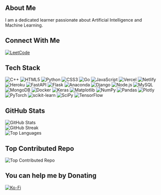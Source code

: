 ## About Me
I am a dedicated learner passionate about Artificial Intelligence and Machine Learning.

## Connect With Me
[![LeetCode](https://img.shields.io/badge/LeetCode-%23000000.svg?style=for-the-badge&logo=LeetCode&logoColor=white)](https://leetcode.com/priyanshudev/)

## Tech Stack
![C++](https://img.shields.io/badge/c++-%23000000.svg?style=for-the-badge&logo=c%2B%2B&logoColor=white)
![HTML5](https://img.shields.io/badge/html5-%23000000.svg?style=for-the-badge&logo=html5&logoColor=white)
![Python](https://img.shields.io/badge/python-%23000000.svg?style=for-the-badge&logo=python&logoColor=white)
![CSS3](https://img.shields.io/badge/css3-%23000000.svg?style=for-the-badge&logo=css3&logoColor=white)
![Go](https://img.shields.io/badge/go-%23000000.svg?style=for-the-badge&logo=go&logoColor=white)
![JavaScript](https://img.shields.io/badge/javascript-%23000000.svg?style=for-the-badge&logo=javascript&logoColor=white)
![Vercel](https://img.shields.io/badge/vercel-%23000000.svg?style=for-the-badge&logo=vercel&logoColor=white)
![Netlify](https://img.shields.io/badge/netlify-%23000000.svg?style=for-the-badge&logo=netlify&logoColor=white)
![Heroku](https://img.shields.io/badge/heroku-%23000000.svg?style=for-the-badge&logo=heroku&logoColor=white)
![FastAPI](https://img.shields.io/badge/FastAPI-%23000000.svg?style=for-the-badge&logo=fastapi&logoColor=white)
![Flask](https://img.shields.io/badge/flask-%23000000.svg?style=for-the-badge&logo=flask&logoColor=white)
![Anaconda](https://img.shields.io/badge/Anaconda-%23000000.svg?style=for-the-badge&logo=anaconda&logoColor=white)
![Django](https://img.shields.io/badge/django-%23000000.svg?style=for-the-badge&logo=django&logoColor=white)
![Node.js](https://img.shields.io/badge/node.js-%23000000.svg?style=for-the-badge&logo=node.js&logoColor=white)
![MySQL](https://img.shields.io/badge/mysql-%23000000.svg?style=for-the-badge&logo=mysql&logoColor=white)
![MongoDB](https://img.shields.io/badge/MongoDB-%23000000.svg?style=for-the-badge&logo=mongodb&logoColor=white)
![Docker](https://img.shields.io/badge/docker-%23000000.svg?style=for-the-badge&logo=docker&logoColor=white)
![Keras](https://img.shields.io/badge/Keras-%23000000.svg?style=for-the-badge&logo=Keras&logoColor=white)
![Matplotlib](https://img.shields.io/badge/Matplotlib-%23000000.svg?style=for-the-badge&logo=Matplotlib&logoColor=white)
![NumPy](https://img.shields.io/badge/numpy-%23000000.svg?style=for-the-badge&logo=numpy&logoColor=white)
![Pandas](https://img.shields.io/badge/pandas-%23000000.svg?style=for-the-badge&logo=pandas&logoColor=white)
![Plotly](https://img.shields.io/badge/Plotly-%23000000.svg?style=for-the-badge&logo=plotly&logoColor=white)
![PyTorch](https://img.shields.io/badge/PyTorch-%23000000.svg?style=for-the-badge&logo=PyTorch&logoColor=white)
![scikit-learn](https://img.shields.io/badge/scikit--learn-%23000000.svg?style=for-the-badge&logo=scikit-learn&logoColor=white)
![SciPy](https://img.shields.io/badge/SciPy-%23000000.svg?style=for-the-badge&logo=scipy&logoColor=white)
![TensorFlow](https://img.shields.io/badge/TensorFlow-%23000000.svg?style=for-the-badge&logo=TensorFlow&logoColor=white)


## GitHub Stats
![GitHub Stats](https://github-readme-stats.vercel.app/api?username=PriyanshuDev1&theme=dark&hide_border=true&include_all_commits=false&count_private=false)<br/>
![GitHub Streak](https://github-readme-streak-stats.herokuapp.com/?user=PriyanshuDev1&theme=dark&hide_border=true)<br/>
![Top Languages](https://github-readme-stats.vercel.app/api/top-langs/?username=PriyanshuDev1&theme=dark&hide_border=true&include_all_commits=false&count_private=false&layout=compact)

## Top Contributed Repo
![Top Contributed Repo](https://github-contributor-stats.vercel.app/api?username=PriyanshuDev1&limit=5&theme=dark&combine_all_yearly_contributions=true&hide_border=true)


## You can help me by Donating
[![Ko-Fi](https://img.shields.io/badge/Ko--fi-F16061?style=for-the-badge&logo=ko-fi&logoColor=white&color=black)](https://ko-fi.com/priyanshuu)


